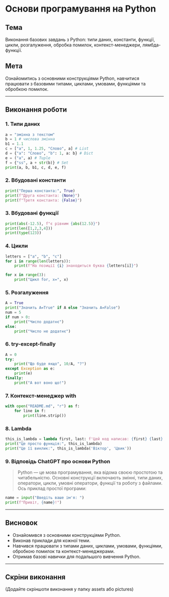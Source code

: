 # Основи програмування на Python

## Тема
Виконання базових завдань з Python: типи даних, константи, функції, цикли, розгалуження, обробка помилок, контекст-менеджери, лямбда-функції.

## Мета
Ознайомитись з основними конструкціями Python, навчитися працювати з базовими типами, циклами, умовами, функціями та обробкою помилок.

---

## Виконання роботи

### 1. Типи даних
```python
a = "змінна з текстом"
b = 1 # числова змінна
b1 = 1.1
c = ["a", 1, 1.25, "Слово", a] # List
d = {"a": "Слово", "b": 1, a: b} # Dict
e = ("a", a) # Tuple
f = {"ss", a + str(b)} # Set
print(a, b, b1, c, d, e, f)
```

### 2. Вбудовані константи
```python
print("Перша константа:", True)
print(f"Друга константа: {None}")
print(f"Третя константа: {False}")
```

### 3. Вбудовані функції
```python
print(abs(-12.5), f"є рівним {abs(12.5)}")
print(len([1,2,3,4]))
print(type(123))
```

### 4. Цикли
```python
letters = ["a", "b", "c"]
for i in range(len(letters)):
    print(f"На позиції {i} знаходиться буква {letters[i]}")

for x in range(3):
    print("Цикл for, x=", x)
```

### 5. Розгалуження
```python
A = True
print("Значить А=True" if A else "Значить А=False")
num = 5
if num > 0:
    print("Число додатнє")
else:
    print("Число не додатнє")
```

### 6. try-except-finally
```python
A = 0
try:
    print("Що буде якщо", 10/A, "?")
except Exception as e:
    print(e)
finally:
    print("А вот воно що!")
```

### 7. Контекст-менеджер with
```python
with open("README.md", "r") as f:
    for line in f:
        print(line.strip())
```

### 8. Lambda
```python
this_is_lambda = lambda first, last: f'Цей код написав: {first} {last}'
print("Це просто функція:", this_is_lambda)
print("Це її виклик:", this_is_lambda('Віктор', 'Цвик'))
```

### 9. Відповідь ChatGPT про основи Python
> Python — це мова програмування, яка відома своєю простотою та читабельністю. Основні конструкції включають змінні, типи даних, оператори, цикли, умовні оператори, функції та роботу з файлами. Ось приклад простої програми:

```python
name = input("Введіть ваше ім'я: ")
print(f"Привіт, {name}!")
```

---

## Висновок
- Ознайомився з основними конструкціями Python.
- Виконав приклади для кожної теми.
- Навчився працювати з типами даних, циклами, умовами, функціями, обробкою помилок та контекст-менеджерами.
- Отримав базові навички для подальшого вивчення Python.

---

## Скріни виконання
(Додайте скріншоти виконання у папку assets або pictures)
